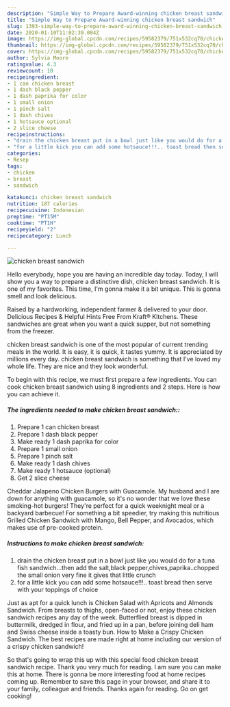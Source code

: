 ```yaml
---
description: "Simple Way to Prepare Award-winning chicken breast sandwich"
title: "Simple Way to Prepare Award-winning chicken breast sandwich"
slug: 1393-simple-way-to-prepare-award-winning-chicken-breast-sandwich
date: 2020-01-10T11:02:39.004Z
image: https://img-global.cpcdn.com/recipes/59582379/751x532cq70/chicken-breast-sandwich-recipe-main-photo.jpg
thumbnail: https://img-global.cpcdn.com/recipes/59582379/751x532cq70/chicken-breast-sandwich-recipe-main-photo.jpg
cover: https://img-global.cpcdn.com/recipes/59582379/751x532cq70/chicken-breast-sandwich-recipe-main-photo.jpg
author: Sylvia Moore
ratingvalue: 4.3
reviewcount: 10
recipeingredient:
- 1 can chicken breast
- 1 dash black pepper
- 1 dash paprika for color
- 1 small onion
- 1 pinch salt
- 1 dash chives
- 1 hotsauce optional
- 2 slice cheese
recipeinstructions:
- "drain the chicken breast put in a bowl just like you would do for a tuna fish sandwich...then add the salt,black pepper,chives,paprika..chopped the small onion very fine it gives that little crunch"
- "for a little kick you can add some hotsauce!!!.. toast bread then serve with your toppings of choice"
categories:
- Resep
tags:
- chicken
- breast
- sandwich

katakunci: chicken breast sandwich
nutrition: 187 calories
recipecuisine: Indonesian
preptime: "PT15M"
cooktime: "PT1H"
recipeyield: "2"
recipecategory: Lunch

---
```



![chicken breast sandwich](https://img-global.cpcdn.com/recipes/59582379/751x532cq70/chicken-breast-sandwich-recipe-main-photo.jpg)

Hello everybody, hope you are having an incredible day today. Today, I will show you a way to prepare a distinctive dish, chicken breast sandwich. It is one of my favorites. This time, I'm gonna make it a bit unique. This is gonna smell and look delicious.

Raised by a hardworking, independent farmer &amp; delivered to your door. Delicious Recipes &amp; Helpful Hints Free From Kraft® Kitchens. These sandwiches are great when you want a quick supper, but not something from the freezer.

chicken breast sandwich is one of the most popular of current trending meals in the world. It is easy, it is quick, it tastes yummy. It is appreciated by millions every day. chicken breast sandwich is something that I've loved my whole life. They are nice and they look wonderful.


To begin with this recipe, we must first prepare a few ingredients. You can cook chicken breast sandwich using 8 ingredients and 2 steps. Here is how you can achieve it.

##### The ingredients needed to make chicken breast sandwich::

1. Prepare 1 can chicken breast
1. Prepare 1 dash black pepper
1. Make ready 1 dash paprika for color
1. Prepare 1 small onion
1. Prepare 1 pinch salt
1. Make ready 1 dash chives
1. Make ready 1 hotsauce (optional)
1. Get 2 slice cheese


Cheddar Jalapeno Chicken Burgers with Guacamole. My husband and I are down for anything with guacamole, so it&#39;s no wonder that we love these smoking-hot burgers! They&#39;re perfect for a quick weeknight meal or a backyard barbecue! For something a bit speedier, try making this nutritious Grilled Chicken Sandwich with Mango, Bell Pepper, and Avocados, which makes use of pre-cooked protein. 

##### Instructions to make chicken breast sandwich:

1. drain the chicken breast put in a bowl just like you would do for a tuna fish sandwich...then add the salt,black pepper,chives,paprika..chopped the small onion very fine it gives that little crunch
1. for a little kick you can add some hotsauce!!!.. toast bread then serve with your toppings of choice


Just as apt for a quick lunch is Chicken Salad with Apricots and Almonds Sandwich. From breasts to thighs, open-faced or not, enjoy these chicken sandwich recipes any day of the week. Butterflied breast is dipped in buttermilk, dredged in flour, and fried up in a pan, before joining deli ham and Swiss cheese inside a toasty bun. How to Make a Crispy Chicken Sandwich. The best recipes are made right at home including our version of a crispy chicken sandwich! 

So that's going to wrap this up with this special food chicken breast sandwich recipe. Thank you very much for reading. I am sure you can make this at home. There is gonna be more interesting food at home recipes coming up. Remember to save this page in your browser, and share it to your family, colleague and friends. Thanks again for reading. Go on get cooking!
